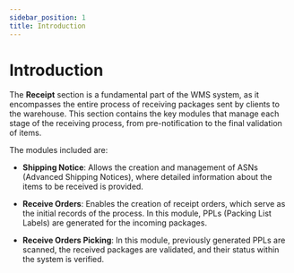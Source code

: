 ```yaml
---
sidebar_position: 1
title: Introduction
---
```


# Introduction

The **Receipt** section is a fundamental part of the WMS system, as it encompasses the entire process of receiving packages sent by clients to the warehouse. This section contains the key modules that manage each stage of the receiving process, from pre-notification to the final validation of items.

The modules included are:
- **Shipping Notice**: Allows the creation and management of ASNs (Advanced Shipping Notices), where detailed information about the items to be received is provided.

- **Receive Orders**: Enables the creation of receipt orders, which serve as the initial records of the process. In this module, PPLs (Packing List Labels) are generated for the incoming packages.

- **Receive Orders Picking**: In this module, previously generated PPLs are scanned, the received packages are validated, and their status within the system is verified.
